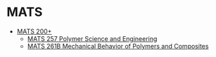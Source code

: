 # MATS
* [MATS 200+](/Department/MATS/MATS200+/README.md)
  * [MATS 257 Polymer Science and Engineering](/Department/MATS/MATS200+/MATS257.md)
  * [MATS 261B Mechanical Behavior of Polymers and Composites ](/Department/MATS/MATS200+/MATS261B.md)
